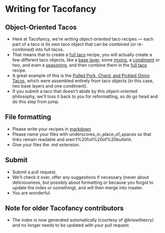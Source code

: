 Writing for Tacofancy
====================

Object-Oriented Tacos
--------------------
* Here at Tacofancy, we're writing _object-oriented_ taco recipes — each part of a taco is its own taco object that can be combined (or re-combined) into full tacos.
* That means that to create a [full taco](/full_tacos) recipe, you will actually create a few different taco objects, like a [base layer](/base_layers), some [mixins](/mixins), a [condiment](/condiments) or two, and even a [seasoning](/seasonings), and then combine them in the [full taco](/full_tacos) recipe.
* A great example of this is the [Pulled Pork, Chard, and Pickled Onion Tacos](/full_tacos/pork_chard_onion.md), which were assembled entirely from taco objects (in this case, two base layers and one condiment).
* If you submit a taco that doesn't abide by this object-oriented philosophy, we'll toss it back to you for reformatting, so do go head and do this step from jump.

File formatting
--------------
* Please write your recipes in [markdown](http://daringfireball.net/projects/markdown/basics)
* Please name your files with underscores_in_place_of_spaces so that links remain readable and aren't%20full%20of%20bullshit.
* Give your files the .md extension.

Submit
------
* Submit a pull request.
* We'll check it over, offer any suggestions if necessary (never about deliciousness, but possibly about formatting or because you forgot to update the index or something), and will then merge into master.
* You are wonderful.

Note for older Tacofancy contributors
-------------------------------------
* The index is now generated automatically (courtesy of @knowtheory) and no longer needs to be updated with your pull request.

